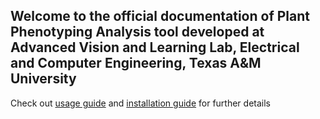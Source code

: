 ## Welcome to the official documentation of Plant Phenotyping Analysis tool developed at Advanced Vision and Learning Lab, Electrical and Computer Engineering, Texas A&M University

Check out [usage guide](usage.md) and [installation guide](installation.md) for further details
